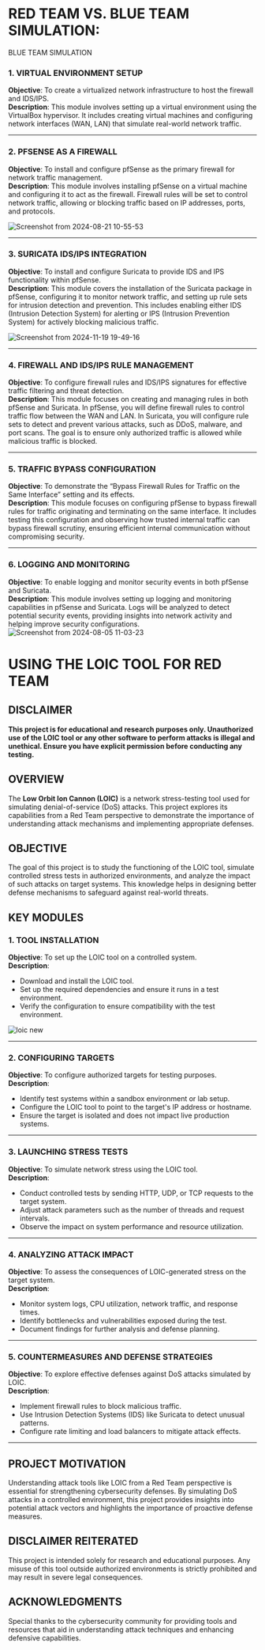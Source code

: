 # RED TEAM VS. BLUE TEAM SIMULATION:


 BLUE TEAM SIMULATION 

### 1. VIRTUAL ENVIRONMENT SETUP  
**Objective**: To create a virtualized network infrastructure to host the firewall and IDS/IPS.  
**Description**: This module involves setting up a virtual environment using the VirtualBox hypervisor. It includes creating virtual machines and configuring network interfaces (WAN, LAN) that simulate real-world network traffic.  

---

### 2. PFSENSE AS A FIREWALL  
**Objective**: To install and configure pfSense as the primary firewall for network traffic management.  
**Description**: This module involves installing pfSense on a virtual machine and configuring it to act as the firewall. Firewall rules will be set to control network traffic, allowing or blocking traffic based on IP addresses, ports, and protocols.  

![Screenshot from 2024-08-21 10-55-53](https://github.com/user-attachments/assets/7a097b9b-bf2f-4d0c-82c1-bbe5834dd15d)


---

### 3. SURICATA IDS/IPS INTEGRATION  
**Objective**: To install and configure Suricata to provide IDS and IPS functionality within pfSense.  
**Description**: This module covers the installation of the Suricata package in pfSense, configuring it to monitor network traffic, and setting up rule sets for intrusion detection and prevention. This includes enabling either IDS (Intrusion Detection System) for alerting or IPS (Intrusion Prevention System) for actively blocking malicious traffic.  

![Screenshot from 2024-11-19 19-49-16](https://github.com/user-attachments/assets/66f39551-b0a5-46d1-8db4-1ddc2b25fb7b)


---

### 4. FIREWALL AND IDS/IPS RULE MANAGEMENT  
**Objective**: To configure firewall rules and IDS/IPS signatures for effective traffic filtering and threat detection.  
**Description**: This module focuses on creating and managing rules in both pfSense and Suricata. In pfSense, you will define firewall rules to control traffic flow between the WAN and LAN. In Suricata, you will configure rule sets to detect and prevent various attacks, such as DDoS, malware, and port scans. The goal is to ensure only authorized traffic is allowed while malicious traffic is blocked.  

---

### 5. TRAFFIC BYPASS CONFIGURATION  
**Objective**: To demonstrate the “Bypass Firewall Rules for Traffic on the Same Interface” setting and its effects.  
**Description**: This module focuses on configuring pfSense to bypass firewall rules for traffic originating and terminating on the same interface. It includes testing this configuration and observing how trusted internal traffic can bypass firewall scrutiny, ensuring efficient internal communication without compromising security.  

---

### 6. LOGGING AND MONITORING  
**Objective**: To enable logging and monitor security events in both pfSense and Suricata.  
**Description**: This module involves setting up logging and monitoring capabilities in pfSense and Suricata. Logs will be analyzed to detect potential security events, providing insights into network activity and helping improve security configurations.  
![Screenshot from 2024-08-05 11-03-23](https://github.com/user-attachments/assets/260ed517-5ef1-42b6-8fbc-039e761c2c9f)

# USING THE LOIC TOOL FOR RED TEAM 

## DISCLAIMER  
**This project is for educational and research purposes only. Unauthorized use of the LOIC tool or any other software to perform attacks is illegal and unethical. Ensure you have explicit permission before conducting any testing.**  

## OVERVIEW  
The **Low Orbit Ion Cannon (LOIC)** is a network stress-testing tool used for simulating denial-of-service (DoS) attacks. This project explores its capabilities from a Red Team perspective to demonstrate the importance of understanding attack mechanisms and implementing appropriate defenses.  

## OBJECTIVE  
The goal of this project is to study the functioning of the LOIC tool, simulate controlled stress tests in authorized environments, and analyze the impact of such attacks on target systems. This knowledge helps in designing better defense mechanisms to safeguard against real-world threats.  

## KEY MODULES  

### 1. TOOL INSTALLATION  
**Objective**: To set up the LOIC tool on a controlled system.  
**Description**:  
- Download and install the LOIC tool.  
- Set up the required dependencies and ensure it runs in a test environment.  
- Verify the configuration to ensure compatibility with the test environment.  

![loic new](https://github.com/user-attachments/assets/0caca897-cc46-42cd-93ba-372437719f82)

---

### 2. CONFIGURING TARGETS  
**Objective**: To configure authorized targets for testing purposes.  
**Description**:  
- Identify test systems within a sandbox environment or lab setup.  
- Configure the LOIC tool to point to the target's IP address or hostname.  
- Ensure the target is isolated and does not impact live production systems.  

---

### 3. LAUNCHING STRESS TESTS  
**Objective**: To simulate network stress using the LOIC tool.  
**Description**:  
- Conduct controlled tests by sending HTTP, UDP, or TCP requests to the target system.  
- Adjust attack parameters such as the number of threads and request intervals.  
- Observe the impact on system performance and resource utilization.  

---

### 4. ANALYZING ATTACK IMPACT  
**Objective**: To assess the consequences of LOIC-generated stress on the target system.  
**Description**:  
- Monitor system logs, CPU utilization, network traffic, and response times.  
- Identify bottlenecks and vulnerabilities exposed during the test.  
- Document findings for further analysis and defense planning.  

---

### 5. COUNTERMEASURES AND DEFENSE STRATEGIES  
**Objective**: To explore effective defenses against DoS attacks simulated by LOIC.  
**Description**:  
- Implement firewall rules to block malicious traffic.  
- Use Intrusion Detection Systems (IDS) like Suricata to detect unusual patterns.  
- Configure rate limiting and load balancers to mitigate attack effects.  

---

## PROJECT MOTIVATION  
Understanding attack tools like LOIC from a Red Team perspective is essential for strengthening cybersecurity defenses. By simulating DoS attacks in a controlled environment, this project provides insights into potential attack vectors and highlights the importance of proactive defense measures.  

## DISCLAIMER REITERATED  
This project is intended solely for research and educational purposes. Any misuse of this tool outside authorized environments is strictly prohibited and may result in severe legal consequences.  

## ACKNOWLEDGMENTS  
Special thanks to the cybersecurity community for providing tools and resources that aid in understanding attack techniques and enhancing defensive capabilities.  


